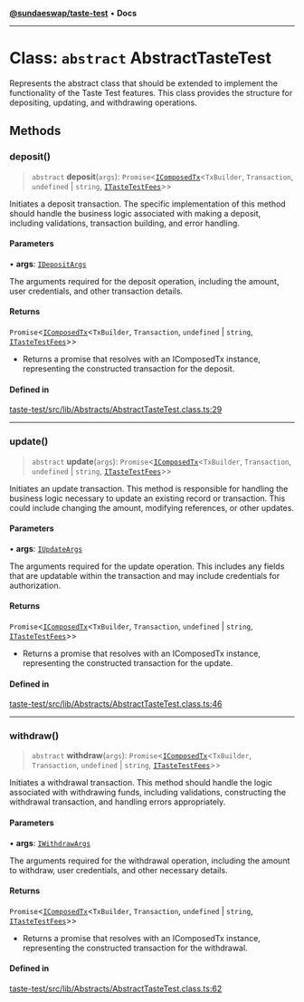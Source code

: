 [**@sundaeswap/taste-test**](../README.md) • **Docs**

***

# Class: `abstract` AbstractTasteTest

Represents the abstract class that should be extended to implement
the functionality of the Taste Test features. This class provides
the structure for depositing, updating, and withdrawing operations.

## Methods

### deposit()

> `abstract` **deposit**(`args`): `Promise`\<[`IComposedTx`](../interfaces/IComposedTx.md)\<`TxBuilder`, `Transaction`, `undefined` \| `string`, [`ITasteTestFees`](../interfaces/ITasteTestFees.md)\>\>

Initiates a deposit transaction. The specific implementation of this method
should handle the business logic associated with making a deposit, including
validations, transaction building, and error handling.

#### Parameters

• **args**: [`IDepositArgs`](../interfaces/IDepositArgs.md)

The arguments required for the deposit operation,
including the amount, user credentials, and other transaction details.

#### Returns

`Promise`\<[`IComposedTx`](../interfaces/IComposedTx.md)\<`TxBuilder`, `Transaction`, `undefined` \| `string`, [`ITasteTestFees`](../interfaces/ITasteTestFees.md)\>\>

- Returns a promise that resolves with an
IComposedTx instance, representing the constructed transaction for the deposit.

#### Defined in

[taste-test/src/lib/Abstracts/AbstractTasteTest.class.ts:29](https://github.com/SundaeSwap-finance/sundae-sdk/blob/main/packages/taste-test/src/lib/Abstracts/AbstractTasteTest.class.ts#L29)

***

### update()

> `abstract` **update**(`args`): `Promise`\<[`IComposedTx`](../interfaces/IComposedTx.md)\<`TxBuilder`, `Transaction`, `undefined` \| `string`, [`ITasteTestFees`](../interfaces/ITasteTestFees.md)\>\>

Initiates an update transaction. This method is responsible for handling
the business logic necessary to update an existing record or transaction.
This could include changing the amount, modifying references, or other updates.

#### Parameters

• **args**: [`IUpdateArgs`](../interfaces/IUpdateArgs.md)

The arguments required for the update operation.
This includes any fields that are updatable within the transaction and may
include credentials for authorization.

#### Returns

`Promise`\<[`IComposedTx`](../interfaces/IComposedTx.md)\<`TxBuilder`, `Transaction`, `undefined` \| `string`, [`ITasteTestFees`](../interfaces/ITasteTestFees.md)\>\>

- Returns a promise that resolves with an
IComposedTx instance, representing the constructed transaction for the update.

#### Defined in

[taste-test/src/lib/Abstracts/AbstractTasteTest.class.ts:46](https://github.com/SundaeSwap-finance/sundae-sdk/blob/main/packages/taste-test/src/lib/Abstracts/AbstractTasteTest.class.ts#L46)

***

### withdraw()

> `abstract` **withdraw**(`args`): `Promise`\<[`IComposedTx`](../interfaces/IComposedTx.md)\<`TxBuilder`, `Transaction`, `undefined` \| `string`, [`ITasteTestFees`](../interfaces/ITasteTestFees.md)\>\>

Initiates a withdrawal transaction. This method should handle the logic
associated with withdrawing funds, including validations, constructing the
withdrawal transaction, and handling errors appropriately.

#### Parameters

• **args**: [`IWithdrawArgs`](../interfaces/IWithdrawArgs.md)

The arguments required for the withdrawal operation,
including the amount to withdraw, user credentials, and other necessary details.

#### Returns

`Promise`\<[`IComposedTx`](../interfaces/IComposedTx.md)\<`TxBuilder`, `Transaction`, `undefined` \| `string`, [`ITasteTestFees`](../interfaces/ITasteTestFees.md)\>\>

- Returns a promise that resolves with an
IComposedTx instance, representing the constructed transaction for the withdrawal.

#### Defined in

[taste-test/src/lib/Abstracts/AbstractTasteTest.class.ts:62](https://github.com/SundaeSwap-finance/sundae-sdk/blob/main/packages/taste-test/src/lib/Abstracts/AbstractTasteTest.class.ts#L62)
